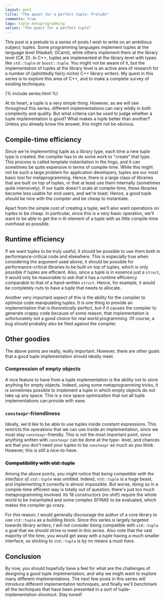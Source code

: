 ```yaml
---
layout: post
title: "The quest for a perfect tuple: Prelude"
comments: true
tags: tuple metaprogramming
series: "The quest for a perfect tuple"
---
```


This post is a prelude to a series of posts I wish to write on an ambitious
subject; tuples. Some programming languages implement tuples at the language
level (Haskell, OCaml), while others implement them at the library level
(C#, D). In C++, tuples are implemented at the library level with types like
`std::tuple` or `boost::tuple`. You might not be aware of it, but the
implementation of tuples at the library level is an active area of research
for a number of (admittedly fairly niche) C++ library writers. My quest
in this series is to explore this area of C++, and to make a complete survey
of existing techniques.

{% include series.html %}

At its heart, a tuple is a very simple thing. However, as we will see throughout
this series, different implementations can vary wildly in both complexity and
quality. But what criteria can be used to judge whether a tuple implementation
is good? What makes a tuple better than another? Unless you already know the
answer, this might not be obvious.

## Compile-time efficiency
Since we're implementing tuple as a library type, each time a new tuple type
is created, the compiler has to do some work to "create" that type. This
process is called template instantiation in the lingo, and it can sometimes
be quite expensive in terms of compile-time. While this might not be such a
large problem for application developers, tuples are our most basic tool for
metaprogramming. Hence, there is a large class of libraries that are built on
top of tuples, or that at least use them internally (sometimes quite intensively).
If our tuple doesn't scale at compile-time, these libraries become less usable
for end users, and we're toast. Hence, a good tuple should be nice with the
compiler and be cheap to instantiate.

Apart from the simple cost of creating a tuple, we'll also want operations on
tuples to be cheap. In particular, since this is a very basic operation, we'll
want to be able to get the n-th element of a tuple with as little compile-time
overhead as possible.

## Runtime efficiency
If we want tuples to be truly useful, it should be possible to use them both
in performance-critical code and elsewhere. This is especially true when
considering the argument used above; it should be possible for
performance-critical libraries to be built on top of tuples, which is only
possible if tuples are efficient. Also, since a tuple is in essence just a
`struct`, it would only be reasonable to ask that it has a runtime efficiency
comparable to that of a hand-written `struct`. Hence, for example, it would be
completely nuts to have a tuple that needs to allocate.

Another very important aspect of this is the ability for the compiler to
optimize code manipulating tuples. It is one thing to provide an implementation
that is _theoretically_ perfect, but if it causes the compiler to generate
crappy code because of some reason, that implementation is unfortunately
not a good choice for real world programming. Of course, a bug should
probably also be filed against the compiler.


## Other goodies
The above points are really, really important. However, there are other
goals that a good tuple implementation should ideally meet.

###  Compression of empty objects
A nice feature to have from a tuple implementation is the ability not to
store anything for empty objects. Indeed, using some metaprogramming tricks,
it is sometimes possible to implement a tuple in which empty objects do not
take up any space. This is a nice space optimization that not all tuple
implementations can provide with ease.

### `constexpr`-friendliness
Ideally, we'd like to be able to use tuples inside constant expressions.
This restricts the operations that we can use inside an implementation,
since we must stay `constexpr`-friendly. This is not the most important
point, since anything written with `constexpr` can be done at the type-
level, and chances are that you don't need your tuples to be `constexpr`
as much as you think. However, this is still a nice-to-have.

### <strike>Compatibility with std::tuple</strike>
Among the above points, you might notice that _being compatible with the
interface of `std::tuple`_ was omitted. Indeed, `std::tuple` is a huge beast,
and implementing it correctly is almost impossible. But worse, doing so in a
compile-time efficient way is totally out of question; there's just too
much metaprogramming involved. Its 18 constructors (no shit!) require the
whole world to be instantiated and some complex SFINAE to be evaluated, which
makes the compiler go crazy.

For this reason, I would generally discourage the author of a core library to
use `std::tuple` as a building block. Since this series is largely targeted
towards library writers, I will not consider being compatible with `std::tuple`
a goal that we should strive to meet _in this series_. Also note that the vast
majority of the time, you would get away with a tuple having a much smaller
interface, so sticking to `std::tuple` is by no means a _must have_.

## Conclusion

By now, you should hopefully have a feel for what are the challenges of
designing a good tuple implementation, and why we might want to explore
many different implementations. The next few posts in this series will
introduce different implementation techniques, and finally we'll benchmark
all the techniques that have been presented in a sort
of tuple-implementation-shootout. Stay tuned!
